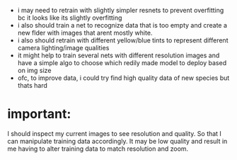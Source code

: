 - i may need to retrain with slightly simpler resnets to prevent overfitting bc it looks like its slightly overfitting
- i also should train a net to recognize data that is too empty and create a new flder with images that arent mostly white.
- i also should retrain with different yellow/blue tints to represent different camera lighting/image qualities
- it might help to train several nets with different resolution images and have a simple algo to choose which redily made model to deploy based on img size
- ofc, to improve data, i could try find high quality data of new species but thats hard

# important:
I should inspect my current images to see resolution and quality. So that I can manipulate training data accordingly. It may be low quality and result in me having to alter training data to match resolution and zoom.
